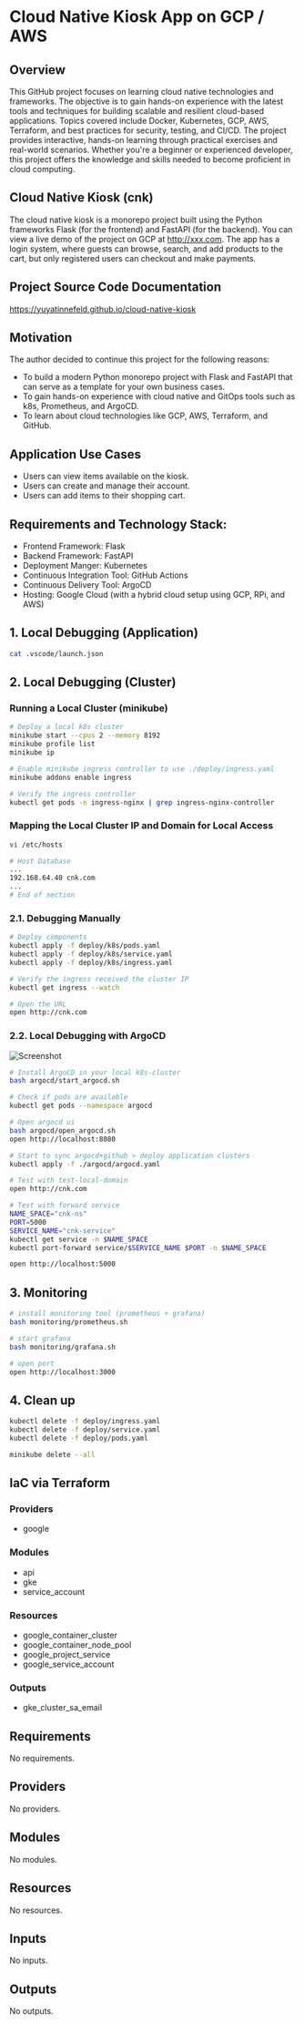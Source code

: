 # Cloud Native Kiosk App on GCP / AWS

## Overview
This GitHub project focuses on learning cloud native technologies and frameworks. The objective is to gain hands-on experience with the latest tools and techniques for building scalable and resilient cloud-based applications. Topics covered include Docker, Kubernetes, GCP, AWS, Terraform, and best practices for security, testing, and CI/CD. The project provides interactive, hands-on learning through practical exercises and real-world scenarios. Whether you're a beginner or experienced developer, this project offers the knowledge and skills needed to become proficient in cloud computing.

## Cloud Native Kiosk (cnk)
The cloud native kiosk is a monorepo project built using the Python frameworks Flask (for the frontend) and FastAPI (for the backend). You can view a live demo of the project on GCP at http://xxx.com. The app has a login system, where guests can browse, search, and add products to the cart, but only registered users can checkout and make payments.

## Project Source Code Documentation
https://yuyatinnefeld.github.io/cloud-native-kiosk


## Motivation
The author decided to continue this project for the following reasons:
- To build a modern Python monorepo project with Flask and FastAPI that can serve as a template for your own business cases.
- To gain hands-on experience with cloud native and GitOps tools such as k8s, Prometheus, and ArgoCD.
- To learn about cloud technologies like GCP, AWS, Terraform, and GitHub.

## Application Use Cases
- Users can view items available on the kiosk.
- Users can create and manage their account.
- Users can add items to their shopping cart.

## Requirements and Technology Stack:
- Frontend Framework: Flask
- Backend Framework: FastAPI
- Deployment Manger: Kubernetes
- Continuous Integration Tool: GitHub Actions
- Continuous Delivery Tool: ArgoCD
- Hosting: Google Cloud (with a hybrid cloud setup using GCP, RPi, and AWS)

## 1. Local Debugging (Application)
```bash
cat .vscode/launch.json
```

## 2. Local Debugging (Cluster)

### Running a Local Cluster (minikube)
```bash
# Deploy a local k8s cluster
minikube start --cpus 2 --memory 8192
minikube profile list
minikube ip

# Enable minikube ingress controller to use ./deploy/ingress.yaml
minikube addons enable ingress

# Verify the ingress controller
kubectl get pods -n ingress-nginx | grep ingress-nginx-controller
```

### Mapping the Local Cluster IP and Domain for Local Access
```bash
vi /etc/hosts
```

```bash
# Host Database
...
192.168.64.40 cnk.com
...
# End of section
```

### 2.1. Debugging Manually
```bash
# Deploy components
kubectl apply -f deploy/k8s/pods.yaml
kubectl apply -f deploy/k8s/service.yaml
kubectl apply -f deploy/k8s/ingress.yaml

# Verify the ingress received the cluster IP
kubectl get ingress --watch

# Open the URL
open http://cnk.com
```

### 2.2. Local Debugging with ArgoCD
![Screenshot](/img/argocd_concept.png)


```bash
# Install ArgoCD in your local k8s-cluster
bash argocd/start_argocd.sh

# Check if pods are available
kubectl get pods --namespace argocd

# Open argocd ui
bash argocd/open_argocd.sh
open http://localhost:8080

# Start to sync argocd+github > deploy application clusters
kubectl apply -f ./argocd/argocd.yaml

# Test with test-local-domain
open http://cnk.com

# Test with forward service
NAME_SPACE="cnk-ns"
PORT=5000
SERVICE_NAME="cnk-service"
kubectl get service -n $NAME_SPACE
kubectl port-forward service/$SERVICE_NAME $PORT -n $NAME_SPACE

open http://localhost:5000
```

## 3. Monitoring
```bash
# install monitoring tool (prometheus + grafana)
bash monitoring/prometheus.sh

# start grafana
bash monitoring/grafana.sh

# open port
open http://localhost:3000
```

## 4. Clean up
```bash
kubectl delete -f deploy/ingress.yaml
kubectl delete -f deploy/service.yaml
kubectl delete -f deploy/pods.yaml

minikube delete --all
```


## IaC via Terraform

### Providers
- google

### Modules
- api
- gke
- service_account

### Resources
- google_container_cluster
- google_container_node_pool
- google_project_service
- google_service_account

### Outputs
- gke_cluster_sa_email

<!-- BEGIN_TF_DOCS -->
## Requirements

No requirements.

## Providers

No providers.

## Modules

No modules.

## Resources

No resources.

## Inputs

No inputs.

## Outputs

No outputs.
<!-- END_TF_DOCS -->
